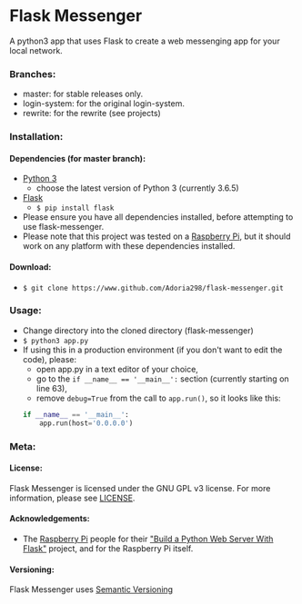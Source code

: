 # Flask Messenger
A python3 app that uses Flask to create a web messenging app for your local network.

### Branches:
 - master: for stable releases only.
 - login-system: for the original login-system.
 - rewrite: for the rewrite (see projects)
 

### Installation:
#### Dependencies (for master branch):
 - [Python 3](https://www.python.org/downloads) 
     - choose the latest version of Python 3 (currently 3.6.5)
 - [Flask](http://flask.pocoo.org/)
    - `$ pip install flask`
 - Please ensure you have all dependencies installed, before attempting to use flask-messenger.
 - Please note that this project was tested on a [Raspberry Pi](https://www.raspberrypi.org/products/), but it should work on any platform with these dependencies installed.
 #### Download:
 - `$ git clone https://www.github.com/Adoria298/flask-messenger.git`
 
 
 ### Usage:
 - Change directory into the cloned directory (flask-messenger)
 - `$ python3 app.py`
 - If using this in a production environment (if you don't want to edit the code), please:
    - open app.py in a text editor of your choice,
    - go to the `if __name__ == '__main__':` section (currently starting on line 63),
    - remove `debug=True` from the call to `app.run()`, so it looks like this:
    ```python
    if __name__ == '__main__':
        app.run(host='0.0.0.0')
    ```
 
 ### Meta:
 #### License:
 Flask Messenger is licensed under the GNU GPL v3 license. For more information, please see [LICENSE](https://github.com/Adoria298/flask-messenger/blob/master/LICENSE).
 #### Acknowledgements:
 - The [Raspberry Pi](https://www.raspberrypi.org) people for their ["Build a Python Web Server With Flask"](https://projects.raspberrypi.org/en/projects/python-web-server-with-flask) project, and for the Raspberry Pi itself.
 #### Versioning: 
 Flask Messenger uses [Semantic Versioning](https://www.semver.org)
